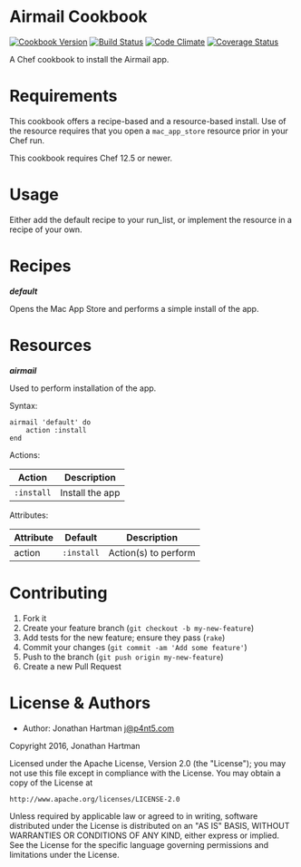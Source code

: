 Airmail Cookbook
================
[![Cookbook Version](https://img.shields.io/cookbook/v/airmail.svg)][cookbook]
[![Build Status](https://img.shields.io/travis/roboticcheese/airmail-chef.svg)][travis]
[![Code Climate](https://img.shields.io/codeclimate/github/roboticcheese/airmail-chef.svg)][codeclimate]
[![Coverage Status](https://img.shields.io/coveralls/roboticcheese/airmail-chef.svg)][coveralls]

[cookbook]: https://supermarket.chef.io/cookbooks/airmail
[travis]: https://travis-ci.org/roboticcheese/airmail-chef
[codeclimate]: https://codeclimate.com/github/roboticcheese/airmail-chef
[coveralls]: https://coveralls.io/r/roboticcheese/airmail-chef

A Chef cookbook to install the Airmail app.

Requirements
============

This cookbook offers a recipe-based and a resource-based install. Use of the
resource requires that you open a `mac_app_store` resource prior in your Chef
run.

This cookbook requires Chef 12.5 or newer.

Usage
=====

Either add the default recipe to your run_list, or implement the resource in
a recipe of your own.

Recipes
=======

***default***

Opens the Mac App Store and performs a simple install of the app.

Resources
=========

***airmail***

Used to perform installation of the app.

Syntax:

    airmail 'default' do
        action :install
    end

Actions:

| Action     | Description     |
|------------|-----------------|
| `:install` | Install the app |

Attributes:

| Attribute  | Default        | Description          |
|------------|----------------|----------------------|
| action     | `:install`     | Action(s) to perform |

Contributing
============

1. Fork it
2. Create your feature branch (`git checkout -b my-new-feature`)
3. Add tests for the new feature; ensure they pass (`rake`)
4. Commit your changes (`git commit -am 'Add some feature'`)
5. Push to the branch (`git push origin my-new-feature`)
6. Create a new Pull Request

License & Authors
=================
- Author: Jonathan Hartman <j@p4nt5.com>

Copyright 2016, Jonathan Hartman

Licensed under the Apache License, Version 2.0 (the "License");
you may not use this file except in compliance with the License.
You may obtain a copy of the License at

    http://www.apache.org/licenses/LICENSE-2.0

Unless required by applicable law or agreed to in writing, software
distributed under the License is distributed on an "AS IS" BASIS,
WITHOUT WARRANTIES OR CONDITIONS OF ANY KIND, either express or implied.
See the License for the specific language governing permissions and
limitations under the License.
